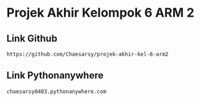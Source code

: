 # Projek Akhir Kelompok 6 ARM 2

## Link Github
``` https://github.com/Chaesarsy/projek-akhir-kel-6-arm2 ```

## Link Pythonanywhere
``` chaesarsy0403.pythonanywhere.com ```